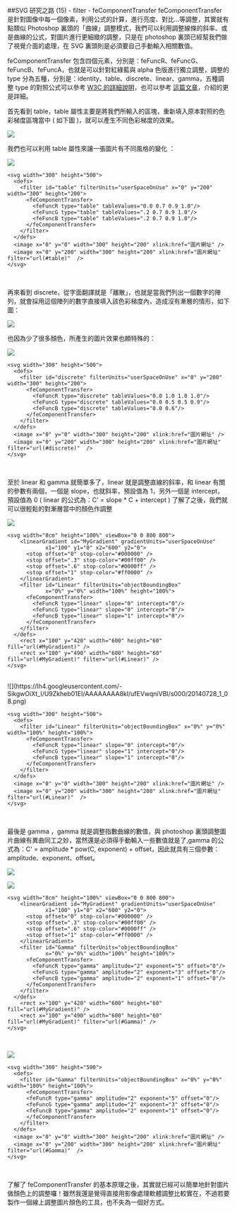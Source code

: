 ##SVG 研究之路 (15) - filter - feComponentTransfer
feComponentTransfer 是針對圖像中每一個像素，利用公式的計算，進行亮度、對比...等調整，其實就有點類似 Photoshop 裏頭的「曲線」調整模式，我們可以利用調整線條的斜率、或是曲線的公式，對圖片進行更細緻的調整，只是在 photoshop 裏頭已經幫我們做了視覺介面的處理，在 SVG 裏頭則是必須要自己手動輸入相關數值。

feComponentTransfer 包含四個元素，分別是：feFuncR、feFuncG、feFuncB、feFuncA，也就是可以針對紅綠藍與 alpha 色版進行獨立調整，調整的 type 分為五種，分別是：identity、table、discrete、linear、gamma，五種調整 type 的對照公式可以參考 [W3C 的詳細說明](http://www.w3.org/TR/SVG/filters.html#feComponentTransferElement)，也可以參考 [這篇文章](http://docs.webplatform.org/wiki/svg/elements/feComponentTransfer)，介紹的更是詳細。

首先看到 table，table 屬性主要是將我們所輸入的區塊，重新填入原本對照的色彩梯度區塊當中 ( 如下圖 )，就可以產生不同色彩梯度的效果。

![](https://lh5.googleusercontent.com/-0vtIVL4W4H0/U9ZkfUZRMyI/AAAAAAAA8jc/Sf6lyfWAUMI/s000/20140728_1_02.png) 


我們也可以利用 table 屬性來讓一張圖片有不同風格的變化 ： 

![](https://lh5.googleusercontent.com/-sgirGczH1t8/U9ZkfrOwMJI/AAAAAAAA8kE/d0-mYBiSM8I/s1000/20140728_1_03.png) 

	<svg width="300" height="500">
	  <defs>
	    <filter id="table" filterUnits="userSpaceOnUse" x="0" y="200" width="300" height="200">
	      <feComponentTransfer>
	        <feFuncR type="table" tableValues="0.0 0.7 0.9 1.0"/>
	        <feFuncG type="table" tableValues=".2 0.7 0.9 1.0"/>
	        <feFuncB type="table" tableValues=".2 0.7 0.9 1.0"/>
	      </feComponentTransfer>
	    </filter>
	  </defs>
	  <image x="0" y="0" width="300" height="200" xlink:href="圖片網址" />
	  <image x="0" y="200" width="300" height="200" xlink:href="圖片網址" filter="url(#table)"  />
	</svg>
<br/>

再來看到 discrete，從字面翻譯就是「離散」，也就是當我們列出一個數字的陣列，就會採用這個陣列的數字直接填入該色彩梯度內，造成沒有漸層的情形，如下圖：

![](https://lh5.googleusercontent.com/-3NlfqPhv-So/U9ZkgImuhzI/AAAAAAAA8js/fNWRb2mkcTI/s000/20140728_1_04.png) 

也因為少了很多顏色，所產生的圖片效果也頗特殊的：  

![](https://lh5.googleusercontent.com/-Zeh4VvioIbY/U9ZkgVr9e_I/AAAAAAAA8kA/DIMqRJ6knyA/s000/20140728_1_05.png) 

	<svg width="300" height="500">
	  <defs>
	    <filter id="discrete" filterUnits="userSpaceOnUse" x="0" y="200" width="300" height="200">
	      <feComponentTransfer>
	        <feFuncR type="discrete" tableValues="0.0 1.0 1.0 1.0"/>
	        <feFuncG type="discrete" tableValues="0.0 0.5 0.5 0.9"/>
	        <feFuncB type="discrete" tableValues="0.0 0.6"/>
	      </feComponentTransfer>
	    </filter>
	  </defs>
	  <image x="0" y="0" width="300" height="200" xlink:href="圖片網址" />
	  <image x="0" y="200" width="300" height="200" xlink:href="圖片網址" filter="url(#discrete)"  />
	</svg>
<br/>

至於 linear 和 gamma 就簡單多了，linear 就是調整直線的斜率，和 linear 有關的參數有兩個，一個是 slope，也就斜率，預設值為 1，另外一個是 intercept，預設值為 0 ( linear 的公式為：C' = slope * C + intercept ) 了解了之後，我們就可以很輕鬆的對漸層當中的顏色作調整

![](https://lh6.googleusercontent.com/-D93qedRF7hA/U9ZkgoeJGuI/AAAAAAAA8j4/GROkZS4ITv8/s000/20140728_1_07.png) 


	<svg width="8cm" height="100%" viewBox="0 0 800 800">
	    <linearGradient id="MyGradient" gradientUnits="userSpaceOnUse"
	            x1="100" y1="0" x2="600" y2="0">
	      <stop offset="0" stop-color="#000000" />
	      <stop offset=".3" stop-color="#00ff00" />
	      <stop offset=".6" stop-color="#0000ff" />
	      <stop offset="1" stop-color="#ff0000" />
	    </linearGradient>
	    <filter id="Linear" filterUnits="objectBoundingBox" 
	            x="0%" y="0%" width="100%" height="100%">
	      <feComponentTransfer>
	        <feFuncR type="linear" slope="0" intercept="0"/>
	        <feFuncG type="linear" slope="0" intercept="0"/>
	        <feFuncB type="linear" slope="1" intercept="0"/>
	      </feComponentTransfer>
	    </filter>
	  </defs>
	    <rect x="100" y="420" width="600" height="60" fill="url(#MyGradient)" />
	    <rect x="100" y="490" width="600" height="60" fill="url(#MyGradient)" filter="url(#Linear)" />
	</svg>
<br/>
![](https://lh4.googleusercontent.com/-SikgwOiXt_I/U9Zkheb01EI/AAAAAAAA8kI/ufEVwqniVBI/s000/20140728_1_08.png) 

	<svg width="300" height="500">
	  <defs>
	    <filter id="Linear" filterUnits="objectBoundingBox" x="0%" y="0%" width="100%" height="100%">
	      <feComponentTransfer>
	        <feFuncR type="linear" slope="0" intercept="0"/>
	        <feFuncG type="linear" slope="1" intercept="0"/>
	        <feFuncB type="linear" slope="1" intercept="0"/>
	      </feComponentTransfer>
	    </filter>
	  </defs>
	  <image x="0" y="0" width="300" height="200" xlink:href="圖片網址" />
	  <image x="0" y="200" width="300" height="200" xlink:href="圖片網址" filter="url(#Linear)"  />
	</svg>
<br/>

最後是 gamma ，gamma 就是調整指數曲線的數值，與 photoshop 裏頭調整圖片曲線有異曲同工之妙，當然還是必須得手動輸入一些數值就是了,gamma 的公式為：C' = amplitude * pow(C, exponent) + offset，因此就具有三個參數：amplitude、exponent、offset。

![](https://lh6.googleusercontent.com/-cBVT8lpEzrs/U9ZkgtNtPxI/AAAAAAAA8j0/nm0Pl0Ta1u8/s000/20140728_1_06.png)

![](https://lh5.googleusercontent.com/-KGJAdkV5qWw/U9ZmNy13nrI/AAAAAAAA8kc/v0WBgvzwpUc/s144/20140728_1_10.png)

	<svg width="8cm" height="100%" viewBox="0 0 800 800">
	    <linearGradient id="MyGradient" gradientUnits="userSpaceOnUse"
	            x1="100" y1="0" x2="600" y2="0">
	      <stop offset="0" stop-color="#000000" />
	      <stop offset=".3" stop-color="#00ff00" />
	      <stop offset=".6" stop-color="#0000ff" />
	      <stop offset="1" stop-color="#ff0000" />
	    </linearGradient>
	    <filter id="Gamma" filterUnits="objectBoundingBox" 
	            x="0%" y="0%" width="100%" height="100%">
	      <feComponentTransfer>
	        <feFuncR type="gamma" amplitude="2" exponent="5" offset="0"/>
	        <feFuncG type="gamma" amplitude="2" exponent="3" offset="0"/>
	        <feFuncB type="gamma" amplitude="2" exponent="1" offset="0"/>
	      </feComponentTransfer>
	    </filter>
	  </defs>
	    <rect x="100" y="420" width="600" height="60" fill="url(#MyGradient)" />
	    <rect x="100" y="490" width="600" height="60" fill="url(#MyGradient)" filter="url(#Gamma)" />
	</svg>
<br/>

![](https://lh5.googleusercontent.com/-zs5Bx2zoZQ4/U9Zl5lMAZsI/AAAAAAAA8kU/zsLQ2BfWeJk/s000/20140728_1_09.png)

	<svg width="300" height="500">
	  <defs>
	    <filter id="Gamma" filterUnits="objectBoundingBox" x="0%" y="0%" width="100%" height="100%">
	      <feComponentTransfer>
	      <feFuncR type="gamma" amplitude="2" exponent="5" offset="0"/>
	      <feFuncG type="gamma" amplitude="2" exponent="3" offset="0"/>
	      <feFuncB type="gamma" amplitude="2" exponent="1" offset="0"/>
	      </feComponentTransfer>
	    </filter>
	  </defs>
	  <image x="0" y="0" width="300" height="200" xlink:href="圖片網址" />
	  <image x="0" y="200" width="300" height="200" xlink:href="圖片網址" filter="url(#Gamma)"  />
	</svg>
<br/>

了解了 feComponentTransfer 的基本原理之後，其實就已經可以簡單地針對圖片做顏色上的調整囉！雖然我還是覺得直接用影像處理軟體調整比較實在，不過若要製作一個線上調整圖片顏色的工具，也不失為一個好方式。






